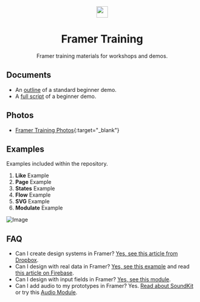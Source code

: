 <div align="center">
  <img src="https://cl.ly/q8ma/logo.png" width="30">
</div>

<h1 align="center">Framer Training</h1>
<p align="center">Framer training materials for workshops and demos.</p>

## Documents
- An [outline](https://www.getoutline.com/doc/beginner-demo-igAWeLnIrg) of a standard beginner demo.
- A [full script](https://docs.google.com/document/d/1AZF6sJfFpvzbOq7tDSwL775T8jVoGhrdN3UH92722D4/edit) of a beginner demo.

## Photos
- [Framer Training Photos](https://unsplash.com/collections/496057/framer-training){:target="_blank"}

## Examples
Examples included within the repository.

1. <strong>Like</strong> Example
2. <strong>Page</strong> Example
3. <strong>States</strong> Example
4. <strong>Flow</strong> Example
5. <strong>SVG</strong> Example
6. <strong>Modulate</strong> Example 

![Image](https://cl.ly/q9KH/Frame.png)

## FAQ
- Can I create design systems in Framer? [Yes, see this article from Dropbox](https://blog.framer.com/design-systems-at-dropbox-bb6e4b20f617).
- Can I design with real data in Framer? [Yes, see this example](https://dribbble.com/shots/4065235-Framer-SVG-BTC) and read [this article on Firebase](https://blog.framer.com/framerfirebase1-e7d13a939cf4).
- Can I design with input fields in Framer? [Yes, see this module](https://github.com/benjamindenboer/FramerInput).
- Can I add audio to my prototypes in Framer? Yes. [Read about SoundKit](https://blog.framer.com/facebook-sound-kit-now-in-framer-eb8a22f88bfd) or try this [Audio Module](https://blog.framer.com/facebook-sound-kit-now-in-framer-eb8a22f88bfd).
